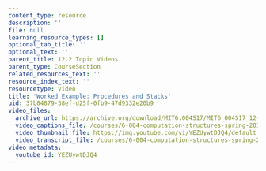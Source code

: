 ```yaml
---
content_type: resource
description: ''
file: null
learning_resource_types: []
optional_tab_title: ''
optional_text: ''
parent_title: 12.2 Topic Videos
parent_type: CourseSection
related_resources_text: ''
resource_index_text: ''
resourcetype: Video
title: 'Worked Example: Procedures and Stacks'
uid: 37b84879-38ef-d25f-0fb9-47d9332e20b9
video_files:
  archive_url: https://archive.org/download/MIT6.004S17/MIT6_004S17_12-02-06-01_300k.mp4
  video_captions_file: /courses/6-004-computation-structures-spring-2017/711a8f7adfe45ae1a228eaa12f7782f5_YEZUywtDJQ4.vtt
  video_thumbnail_file: https://img.youtube.com/vi/YEZUywtDJQ4/default.jpg
  video_transcript_file: /courses/6-004-computation-structures-spring-2017/e721ed9aaf5156cf04a9bf124564f4a0_YEZUywtDJQ4.pdf
video_metadata:
  youtube_id: YEZUywtDJQ4
---
```

